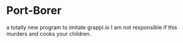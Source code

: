 # Port-Borer
a totally new program to imitate grappl.io
I am not responsible if this murders and cooks your children.
